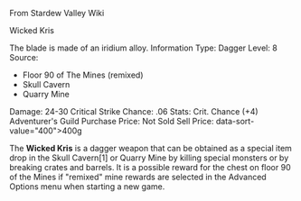 From Stardew Valley Wiki

Wicked Kris

The blade is made of an iridium alloy. Information Type: Dagger Level: 8 Source:

- Floor 90 of The Mines (remixed)
- Skull Cavern
- Quarry Mine

Damage: 24-30 Critical Strike Chance: .06 Stats: Crit. Chance (+4) Adventurer's Guild Purchase Price: Not Sold Sell Price: data-sort-value="400"&gt;400g

The **Wicked Kris** is a dagger weapon that can be obtained as a special item drop in the Skull Cavern\[1] or Quarry Mine by killing special monsters or by breaking crates and barrels. It is a possible reward for the chest on floor 90 of the Mines if "remixed" mine rewards are selected in the Advanced Options menu when starting a new game.